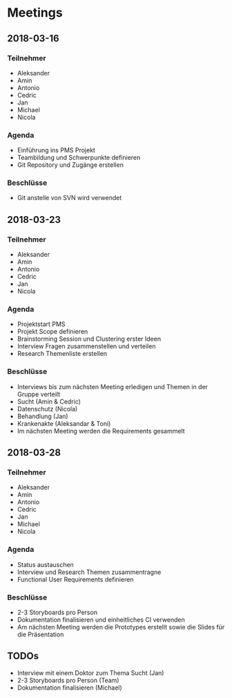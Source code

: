 
# Meetings

## 2018-03-16

### Teilnehmer

* Aleksander
* Amin
* Antonio
* Cedric
* Jan
* Michael
* Nicola

### Agenda

* Einführung ins PMS Projekt
* Teambildung und Schwerpunkte definieren
* Git Repository und Zugänge erstellen

### Beschlüsse

* Git anstelle von SVN wird verwendet

## 2018-03-23

### Teilnehmer

* Aleksander
* Amin
* Antonio
* Cedric
* Jan
* Nicola

### Agenda

* Projektstart PMS
* Projekt Scope definieren
* Brainstorming Session und Clustering erster Ideen
* Interview Fragen zusammenstellen und verteilen
* Research Themenliste erstellen

### Beschlüsse

* Interviews bis zum nächsten Meeting erledigen und Themen in der Gruppe
  verteilt
 * Sucht (Amin & Cedric)
 * Datenschutz (Nicola)
 * Behandlung (Jan)
 * Krankenakte (Aleksandar & Toni)
* Im nächsten Meeting werden die Requirements gesammelt

## 2018-03-28

### Teilnehmer

* Aleksander
* Amin
* Antonio
* Cedric
* Jan
* Michael
* Nicola

### Agenda

* Status austauschen
* Interview und Research Themen zusammentragne
* Functional User Requirements definieren

### Beschlüsse

* 2-3 Storyboards pro Person
* Dokumentation finalisieren und einheitliches CI verwenden
* Am nächsten Meeting werden die Prototypes erstellt sowie die Slides für die
  Präsentation

## TODOs

* Interview mit einem Doktor zum Thema Sucht (Jan)
* 2-3 Storyboards pro Person (Team)
* Dokumentation finalisieren (Michael)
